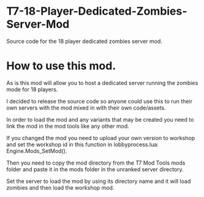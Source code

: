 # T7-18-Player-Dedicated-Zombies-Server-Mod
Source code for the 18 player dedicated zombies server mod.


# How to use this mod.

As is this mod will allow you to host a dedicated server running the zombies mode for 18 players.

I decided to release the source code so anyone could use this to run their own servers with the mod mixed in with their own code/assets.

In order to load the mod and any variants that may be created you need to link the mod in the mod tools like any other mod. 

If you changed the mod you need to upload your own version to workshop and set the workshop id in this function in lobbyprocess.lua: Engine.Mods_SetMod().

Then you need to copy the mod directory from the T7 Mod Tools mods folder and paste it in the mods folder in the unranked server directory.

Set the server to load the mod by using its directory name and it will load zombies and then load the workshop mod.
 
